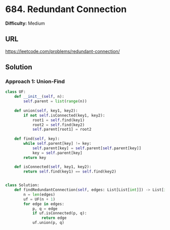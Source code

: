 # 684. Redundant Connection
**Difficulty:** Medium

## URL

https://leetcode.com/problems/redundant-connection/

## Solution

### Approach 1: Union-Find

```python
class UF:
    def __init__(self, n):
        self.parent = list(range(n))
        
    def union(self, key1, key2):
        if not self.isConnected(key1, key2):
            root1 = self.find(key1)
            root2 = self.find(key2)
            self.parent[root1] = root2
    
    def find(self, key):
        while self.parent[key] != key:
            self.parent[key] = self.parent[self.parent[key]]
            key = self.parent[key]
        return key
        
    def isConnected(self, key1, key2):
        return self.find(key1) == self.find(key2)


class Solution:
    def findRedundantConnection(self, edges: List[List[int]]) -> List[int]:
        n = len(edges)
        uf = UF(n + 1)
        for edge in edges:
            p, q = edge
            if uf.isConnected(p, q):
                return edge
            uf.union(p, q)
        
```

